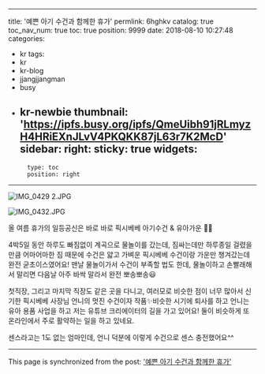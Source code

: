 
---
title: '예쁜 아기 수건과 함께한 휴가'
permlink: 6hghkv
catalog: true
toc_nav_num: true
toc: true
position: 9999
date: 2018-08-10 10:27:48
categories:
- kr
tags:
- kr
- kr-blog
- jjangjjangman
- busy
- kr-newbie
thumbnail: 'https://ipfs.busy.org/ipfs/QmeUibh91jRLmyzH4HRiEXnJLvV4PKQKK87jL63r7K2McD'
sidebar:
    right:
        sticky: true
widgets:
    -
        type: toc
        position: right
---


![IMG_0429 2.JPG](https://ipfs.busy.org/ipfs/QmeUibh91jRLmyzH4HRiEXnJLvV4PKQKK87jL63r7K2McD)

![IMG_0432.JPG](https://ipfs.busy.org/ipfs/QmQstobBjEGSCVJaPU5NLWS88czt76Ptgy2ezsQjGVwdgg)


올 여름 휴가의 일등공신은 바로 바로 픽시베베 아기수건 & 유아가운 👍🏼

4박5일 동안 하루도 빠짐없이 계곡으로 물놀이를 갔는데, 짐싸는데만 하루종일 걸렸을만큼 어마어마한 짐 때문에 수건은 얇고 가벼운 픽시베베 수건이랑 가운만 챙겨갔는데 완전 굳초이스였어요! 맨날 물놀이가서 수건이 부족할 법도 한데, 물놀이하고 손빨래해서 말리면 다음날 아주 바싹 말라서 완전 뽀송뽀송😃

첫직장, 그리고 마지막 직장도 같은 곳을 다니고, 여러모로 비슷한 점이 너무 많아서 신기한 픽시베베 사장님 언니의 멋진 수건이자 작품✨비슷한 시기에 퇴사를 하고 언니는 유아 용품 사업을 하고 저는 유튜브 크리에이터의 길을 가고 있어요! 둘이 비슷하게 또 온라인에서 주로 활약하는 일을 하고 있네요.

센스라고는 1도 없는 엄마인데, 언니 덕분에 이렇게 수건으로 센스 충전했어요^^

- - -

This page is synchronized from the post: ['예쁜 아기 수건과 함께한 휴가'](https://steemit.com/@loveecho/6hghkv)
